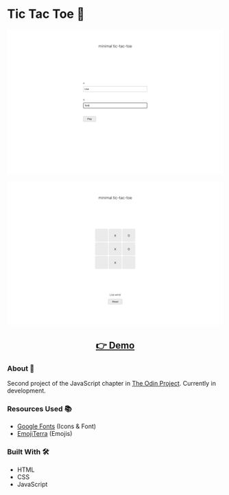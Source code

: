 # Tic Tac Toe 🎲

<p align="center">
  <img src="images/page-screenshot-1.png" width="650px" alt="screenshot">
</p>
<p align="center">
  <img src="images/page-screenshot-2.png" width="650px" alt="screenshot">
</p>
<h2 align="center">
  <a href="https://nightrunner4.github.io/tic-tac-toe">👉 Demo</a>
</h2>

### About 📖

Second project of the JavaScript chapter in [The Odin Project](https://www.theodinproject.com). Currently in development.

### Resources Used 📚

- [Google Fonts](https://fonts.google.com) (Icons & Font)
- [EmojiTerra](https://emojiterra.com) (Emojis)

### Built With 🛠️

- HTML
- CSS
- JavaScript

